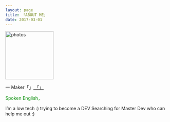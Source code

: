 ```yaml
---
layout: page
title: 「ABOUT ME」 
date: 2017-03-01 
---
```

<a href="/photos/" target="_blank"><img src="https://pbs.twimg.com/profile_images/861993126986121216/uGmhXVJv_400x400.jpg" width="150" height="150" alt="photos"/></a>

<p>
一 Maker「」<a href="{{ site.baseurl }}/jianli.pdf" target="_blank"> 「」 </a>    


<div style="color:#FF6633">
<p>	
</p>
</div>
<p>
   
<p>
       
<div style="color:#008B00">
<p>
Spoken English，        
</p>
</div>
<p>
  
<p>
I’m a low tech :) trying to become a DEV Searching for Master Dev who can help me out :)

</p>



